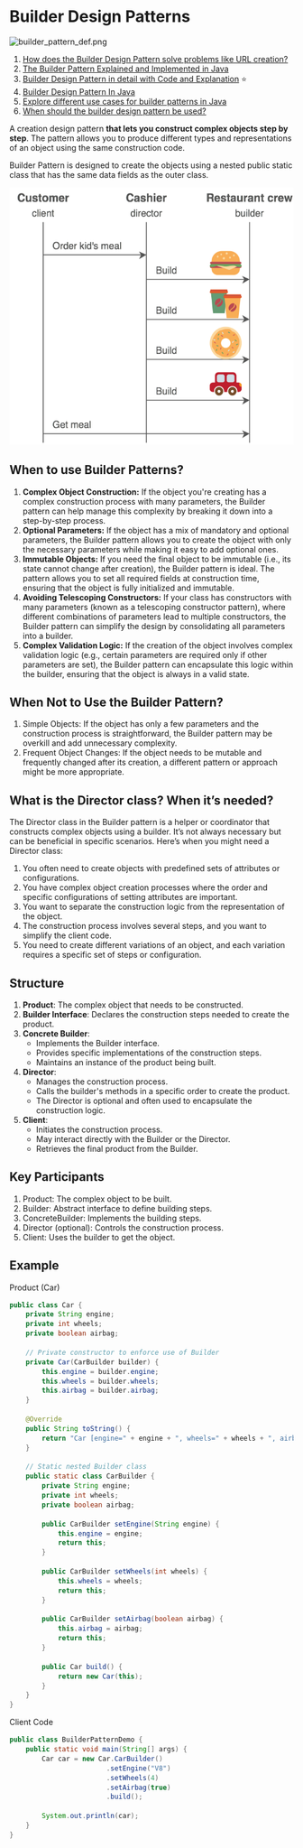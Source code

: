 # Builder Design Patterns

![builder_pattern_def.png](../../../images/builder_pattern_def.png)

1. [How does the Builder Design Pattern solve problems like URL creation?](https://youtu.be/4ff_KZdvJn8)
2. [The Builder Pattern Explained and Implemented in Java](https://youtu.be/MaY_MDdWkQw)
3. [Builder Design Pattern in detail with Code and Explanation](https://youtu.be/zAByFmRs6No) ⭐️
4. [Builder Design Pattern In Java](https://medium.com/javarevisited/builder-design-pattern-in-java-3b3bfee438d9)
5. [Explore different use cases for builder patterns in Java](https://www.initgrep.com/posts/design-patterns/when-to-use-builder-pattern)
6. [When should the builder design pattern be used?](https://softwareengineering.stackexchange.com/questions/341196/when-should-the-builder-design-pattern-be-used)

A creation design pattern **that lets you construct complex objects step by step**. The pattern allows you to produce different types and representations of an object using the same construction code.

Builder Pattern is designed to create the objects using a nested public static class that has the same data fields as the outer class.

![Builder_pattern_example.png](../../images/Builder_pattern_example.png)

## When to use Builder Patterns?

1. **Complex Object Construction:** If the object you're creating has a complex construction process with many parameters, the Builder pattern can help manage this complexity by breaking it down into a step-by-step process.
2. **Optional Parameters:** If the object has a mix of mandatory and optional parameters, the Builder pattern allows you to create the object with only the necessary parameters while making it easy to add optional ones.
3. **Immutable Objects:** If you need the final object to be immutable (i.e., its state cannot change after creation), the Builder pattern is ideal. The pattern allows you to set all required fields at construction time, ensuring that the object is fully initialized and immutable.
4. **Avoiding Telescoping Constructors:** If your class has constructors with many parameters (known as a telescoping constructor pattern), where different combinations of parameters lead to multiple constructors, the Builder pattern can simplify the design by consolidating all parameters into a builder.
5. **Complex Validation Logic:** If the creation of the object involves complex validation logic (e.g., certain parameters are required only if other parameters are set), the Builder pattern can encapsulate this logic within the builder, ensuring that the object is always in a valid state.

## When Not to Use the Builder Pattern?

1. Simple Objects: If the object has only a few parameters and the construction process is straightforward, the Builder pattern may be overkill and add unnecessary complexity.
2. Frequent Object Changes: If the object needs to be mutable and frequently changed after its creation, a different pattern or approach might be more appropriate.

## What is the Director class? When it’s needed?

The Director class in the Builder pattern is a helper or coordinator that constructs complex objects using a builder. It’s not always necessary but can be beneficial in specific scenarios. Here’s when you might need a Director class:

1.  You often need to create objects with predefined sets of attributes or configurations.
2. You have complex object creation processes where the order and specific configurations of setting attributes are important.
3. You want to separate the construction logic from the representation of the object.
4. The construction process involves several steps, and you want to simplify the client code.
5. You need to create different variations of an object, and each variation requires a specific set of steps or configuration.

## Structure

1. **Product**: The complex object that needs to be constructed.
2. **Builder Interface**: Declares the construction steps needed to create the product.
3. **Concrete Builder**:
    - Implements the Builder interface.
    - Provides specific implementations of the construction steps.
    - Maintains an instance of the product being built.
4. **Director**:
    - Manages the construction process.
    - Calls the builder's methods in a specific order to create the product.
    - The Director is optional and often used to encapsulate the construction logic.
5. **Client**:
    - Initiates the construction process.
    - May interact directly with the Builder or the Director.
    - Retrieves the final product from the Builder.

## Key Participants
1. Product: The complex object to be built.
2. Builder: Abstract interface to define building steps.
3. ConcreteBuilder: Implements the building steps.
4. Director (optional): Controls the construction process.
5. Client: Uses the builder to get the object.

## Example

Product (Car)
```java
public class Car {
    private String engine;
    private int wheels;
    private boolean airbag;

    // Private constructor to enforce use of Builder
    private Car(CarBuilder builder) {
        this.engine = builder.engine;
        this.wheels = builder.wheels;
        this.airbag = builder.airbag;
    }

    @Override
    public String toString() {
        return "Car [engine=" + engine + ", wheels=" + wheels + ", airbag=" + airbag + "]";
    }

    // Static nested Builder class
    public static class CarBuilder {
        private String engine;
        private int wheels;
        private boolean airbag;

        public CarBuilder setEngine(String engine) {
            this.engine = engine;
            return this;
        }

        public CarBuilder setWheels(int wheels) {
            this.wheels = wheels;
            return this;
        }

        public CarBuilder setAirbag(boolean airbag) {
            this.airbag = airbag;
            return this;
        }

        public Car build() {
            return new Car(this);
        }
    }
}
```
Client Code
```java
public class BuilderPatternDemo {
    public static void main(String[] args) {
        Car car = new Car.CarBuilder()
                        .setEngine("V8")
                        .setWheels(4)
                        .setAirbag(true)
                        .build();

        System.out.println(car);
    }
}
```
